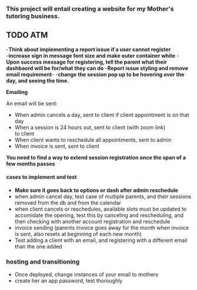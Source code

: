 ### This project will entail creating a website for my Mother's tutoring business.  

## TODO ATM  

-**Think about implementing a report issue if a user cannot register**  
-**increase sign in message font size and make outer container white**
-**Upon success message for registering, tell the parent what their dashbaord will be for/what they can do**
-**Report issue styling and remove email requirement**-
-**change the session pop up to be hovering over the day, and seeing the time.**

**Emailing**

An email will be sent:  
- When admin cancels a day, sent to client if client appointment is on that day
- When a session is 24 hours out, sent to client (with zoom link)  
  to client
- When client wants to reschedule all appointments, sent to admin
- When invoice is sent, sent to client

**You need to find a way to extend session registration once the span of a few months passes**


#### cases to implement and test  


- **Make sure it goes back to options or dash after admin reschedule**
- when admin cancel day, test case of multiple parents, and their sessions removed from the db and from the calendar  
- when client cancels or reschedules, available slots must be updated to accomidate the opening, test this by canceling and rescheduling, and then checking with another account registration and reschedule 
- invoice sending (parents invoice goes away for the month when invoice is sent, also resets at beginning of each new month)
- Test adding a client with an email, and registering with a different email than the one added


### hosting and transitioning
- Once deployed, change instances of your email to mothers
- create her an app password, test thoroughly

